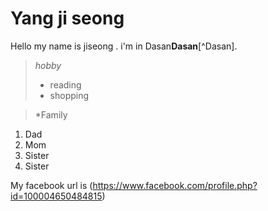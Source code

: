 Yang ji seong
=============
Hello my name is jiseong . i'm in Dasan**Dasan**[^Dasan].

>*hobby*
>- reading
>- shopping

>*Family
1. Dad
2. Mom
3. Sister
4. Sister

My facebook url is (https://www.facebook.com/profile.php?id=100004650484815)
